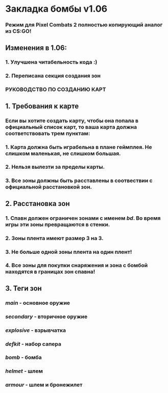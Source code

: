 # Закладка бомбы v1.06
### Режим для Pixel Combats 2 полностью копирующий аналог из CS:GO!

## Изменения в 1.06:
### 1. Улучшена читабельность кода :)
### 2. Переписана секция создания зон



### РУКОВОДСТВО ПО СОЗДАНИЮ КАРТ

## 1. Требования к карте

### Если вы хотите создать карту, чтобы она попала в официальный список карт, то ваша карта должна соответствовать трем пунктам:
### 1. Карта должна быть играбельна в плане геймплея. Не слишком маленькая, не слишком большая.
### 2. Нельзя вылезти за пределы карты.
### 3. Все зоны должны быть расставлены в соотвествии с официальной расстановкой зон.



## 2. Расстановка зон

### 1. Спавн должен ограничен зонами с именем _bd_. Во время игры эти зоны превращаются в стенки.
### 2. Зоны плента имеют размер 3 на 3. 
### 3. Не больше одной зоны плента на один плент!
### 4. Все зоны для покупки снаряжения и зона с бомбой находятся в границах зон спавна!



## 3. Теги зон

### _main_ - основное оружие
### _secondary_ - вторичное оружие
### _explosive_ - взрывчатка
### _defkit_ -  набор сапера
### _bomb_ - бомба
### _helmet_ - шлем
### _armour_ - шлем и бронежилет
